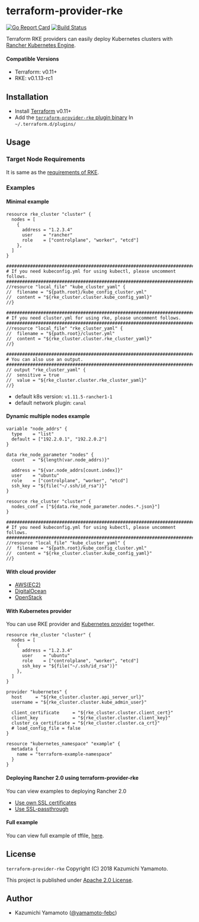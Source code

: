# terraform-provider-rke


[![Go Report Card](https://goreportcard.com/badge/github.com/yamamoto-febc/terraform-provider-rke)](https://goreportcard.com/report/github.com/yamamoto-febc/terraform-provider-rke)
[![Build Status](https://travis-ci.org/yamamoto-febc/terraform-provider-rke.svg?branch=master)](https://travis-ci.org/yamamoto-febc/terraform-provider-rke)

Terraform RKE providers can easily deploy Kubernetes clusters with [Rancher Kubernetes Engine](https://github.com/rancher/rke).  

#### Compatible Versions

- Terraform: v0.11+
- RKE: v0.1.13-rc1

## Installation

- Install [Terraform](https://www.terraform.io/downloads.html) v0.11+ 
- Add the [`terraform-provider-rke` plugin binary](https://github.com/yamamoto-febc/terraform-provider-rke/releases/latest) In `~/.terraform.d/plugins/` 

## Usage

### Target Node Requirements

It is same as the [requirements of RKE](https://github.com/rancher/rke/blob/master/README.md#requirements).  

### Examples

#### Minimal example

```hcl
resource rke_cluster "cluster" {
  nodes = [
    {
      address = "1.2.3.4"
      user    = "rancher"
      role    = ["controlplane", "worker", "etcd"]
    },
  ]
}

###############################################################################
# If you need kubeconfig.yml for using kubectl, please uncomment follows.
###############################################################################
//resource "local_file" "kube_cluster_yaml" {
//  filename = "${path.root}/kube_config_cluster.yml"
//  content = "${rke_cluster.cluster.kube_config_yaml}"
//}

###############################################################################
# If you need cluster.yml for using rke, please uncomment follows.
###############################################################################
//resource "local_file" "rke_cluster_yaml" {
//  filename = "${path.root}/cluster.yml"
//  content = "${rke_cluster.cluster.rke_cluster_yaml}"
//}

###############################################################################
# You can also use an output.
###############################################################################
// output "rke_cluster_yaml" {
//  sensitive = true
//  value = "${rke_cluster.cluster.rke_cluster_yaml}"
//}
```

* default k8s version: `v1.11.5-rancher1-1`
* default network plugin: `canal`

#### Dynamic multiple nodes example

```hcl
variable "node_addrs" {
  type    = "list"
  default = ["192.2.0.1", "192.2.0.2"]
}

data rke_node_parameter "nodes" {
  count   = "${length(var.node_addrs)}"

  address = "${var.node_addrs[count.index]}"
  user    = "ubuntu"
  role    = ["controlplane", "worker", "etcd"]
  ssh_key = "${file("~/.ssh/id_rsa")}"
}

resource rke_cluster "cluster" {
  nodes_conf = ["${data.rke_node_parameter.nodes.*.json}"]
}

###############################################################################
# If you need kubeconfig.yml for using kubectl, please uncomment follows.
###############################################################################
//resource "local_file" "kube_cluster_yaml" {
//  filename = "${path.root}/kube_config_cluster.yml"
//  content = "${rke_cluster.cluster.kube_config_yaml}"
//}
```

#### With cloud provider

- [AWS(EC2)](examples/aws_ec2)
- [DigitalOcean](examples/digitalocean)
- [OpenStack](https://github.com/mcapuccini/terraform-openstack-rke)

#### With Kubernetes provider 

You can use RKE provider and [Kubernetes provider](https://www.terraform.io/docs/providers/kubernetes/index.html) together.

```hcl
resource rke_cluster "cluster" {
  nodes = [
    {
      address = "1.2.3.4"
      user    = "ubuntu"
      role    = ["controlplane", "worker", "etcd"]
      ssh_key = "${file("~/.ssh/id_rsa")}"
    },
  ]
}

provider "kubernetes" {
  host     = "${rke_cluster.cluster.api_server_url}"
  username = "${rke_cluster.cluster.kube_admin_user}"

  client_certificate     = "${rke_cluster.cluster.client_cert}"
  client_key             = "${rke_cluster.cluster.client_key}"
  cluster_ca_certificate = "${rke_cluster.cluster.ca_crt}"
  # load_config_file = false
}

resource "kubernetes_namespace" "example" {
  metadata {
    name = "terraform-example-namespace"
  }
}
```

#### Deploying Rancher 2.0 using terraform-provider-rke

You can view examples to deploying Rancher 2.0
 
 - [Use own SSL certificates](examples/rancher_server_minimal/example.tf)
 - [Use SSL-passthrough](examples/rancher_server_ssl_passthrough/example.tf)

#### Full example

You can view full example of tffile, [here](examples/full/example.tf).

## License

 `terraform-provider-rke` Copyright (C) 2018 Kazumichi Yamamoto.

  This project is published under [Apache 2.0 License](LICENSE.txt).
  
## Author

  * Kazumichi Yamamoto ([@yamamoto-febc](https://github.com/yamamoto-febc))
